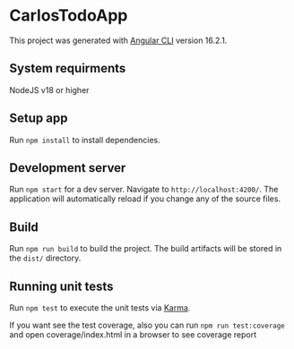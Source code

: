 # CarlosTodoApp

This project was generated with [Angular CLI](https://github.com/angular/angular-cli) version 16.2.1.

## System requirments
NodeJS v18 or higher

## Setup app

Run `npm install` to install dependencies.

## Development server

Run `npm start` for a dev server. Navigate to `http://localhost:4200/`. The application will automatically reload if you change any of the source files.

## Build

Run `npm run build` to build the project. The build artifacts will be stored in the `dist/` directory.

## Running unit tests

Run `npm test` to execute the unit tests via [Karma](https://karma-runner.github.io).

If you want see the test coverage, also you can run `npm run test:coverage` and open coverage/index.html in a browser to see coverage report
